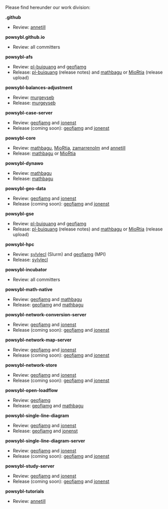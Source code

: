 Please find hereunder our work division:

**.github**
- Review: [annetill](https://github.com/annetill)

**powsybl.github.io**
- Review: all committers

**powsybl-afs**
- Review: [pl-buiquang](https://github.com/pl-buiquang) and [geofjamg](https://github.com/geofjamg)
- Release: [pl-buiquang](https://github.com/pl-buiquang) (release notes) and [mathbagu](https://github.com/mathbagu) or [MioRtia](https://github.com/MioRtia) (release upload)

**powsybl-balances-adjustment**
- Review: [murgeyseb](https://github.com/murgeyseb)
- Release: [murgeyseb](https://github.com/murgeyseb)

**powsybl-case-server**
- Review: [geofjamg](https://github.com/geofjamg) and [jonenst](https://github.com/jonenst)
- Release (coming soon): [geofjamg](https://github.com/geofjamg) and [jonenst](https://github.com/jonenst)

**powsybl-core**
- Review: [mathbagu](https://github.com/mathbagu), [MioRtia](https://github.com/MioRtia), [zamarrenolm](https://github.com/zamarrenolm) and [annetill](https://github.com/annetill)
- Release: [mathbagu](https://github.com/mathbagu) or [MioRtia](https://github.com/MioRtia)

**powsybl-dynawo**
- Review: [mathbagu](https://github.com/mathbagu)
- Release: [mathbagu](https://github.com/mathbagu)

**powsybl-geo-data**
- Review: [geofjamg](https://github.com/geofjamg) and [jonenst](https://github.com/jonenst)
- Release (coming soon): [geofjamg](https://github.com/geofjamg) and [jonenst](https://github.com/jonenst)

**powsybl-gse**
- Review: [pl-buiquang](https://github.com/pl-buiquang) and [geofjamg](https://github.com/geofjamg)
- Release: [pl-buiquang](https://github.com/pl-buiquang) (release notes) and [mathbagu](https://github.com/mathbagu) or [MioRtia](https://github.com/MioRtia) (release upload)

**powsybl-hpc**
- Review: [sylvlecl](https://github.com/sylvlecl) (Slurm) and [geofjamg](https://github.com/geofjamg) (MPI)
- Release: [sylvlecl](https://github.com/sylvlecl)

**powsybl-incubator**
- Review: all committers

**powsybl-math-native**
- Review: [geofjamg](https://github.com/geofjamg) and [mathbagu](https://github.com/mathbagu)
- Release: [geofjamg](https://github.com/geofjamg) and [mathbagu](https://github.com/mathbagu)

**powsybl-network-conversion-server**
- Review: [geofjamg](https://github.com/geofjamg) and [jonenst](https://github.com/jonenst)
- Release (coming soon): [geofjamg](https://github.com/geofjamg) and [jonenst](https://github.com/jonenst)

**powsybl-network-map-server**
- Review: [geofjamg](https://github.com/geofjamg) and [jonenst](https://github.com/jonenst)
- Release (coming soon): [geofjamg](https://github.com/geofjamg) and [jonenst](https://github.com/jonenst)

**powsybl-network-store**
- Review: [geofjamg](https://github.com/geofjamg) and [jonenst](https://github.com/jonenst)
- Release (coming soon): [geofjamg](https://github.com/geofjamg) and [jonenst](https://github.com/jonenst)

**powsybl-open-loadflow**
- Review: [geofjamg](https://github.com/geofjamg)
- Release: [geofjamg](https://github.com/geofjamg) and [mathbagu](https://github.com/mathbagu)

**powsybl-single-line-diagram**
- Review: [geofjamg](https://github.com/geofjamg) and [jonenst](https://github.com/jonenst)
- Release: [geofjamg](https://github.com/geofjamg) and [jonenst](https://github.com/jonenst)

**powsybl-single-line-diagram-server**
- Review: [geofjamg](https://github.com/geofjamg) and [jonenst](https://github.com/jonenst)
- Release (coming soon): [geofjamg](https://github.com/geofjamg) and [jonenst](https://github.com/jonenst)

**powsybl-study-server**
- Review: [geofjamg](https://github.com/geofjamg) and [jonenst](https://github.com/jonenst)
- Release (coming soon): [geofjamg](https://github.com/geofjamg) and [jonenst](https://github.com/jonenst)

**powsybl-tutorials**
- Review: [annetill](https://github.com/annetill)

